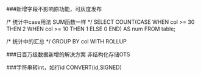 ###新增字段不影响原功能，可灰度发布


/*
统计中case用法
SUM函数一样
*/
SELECT 
    COUNT(CASE
        WHEN col >= 30 THEN 2
        WHEN col >= 10 THEN 1
        ELSE 0
    END) AS num
FROM
    table;

/*
统计中的汇总
*/
GROUP BY col WITH ROLLUP

###日百万级数据新增的解决方案
非结构化存储OTS

###字符串转int，如行id
CONVERT(id,SIGNED)
